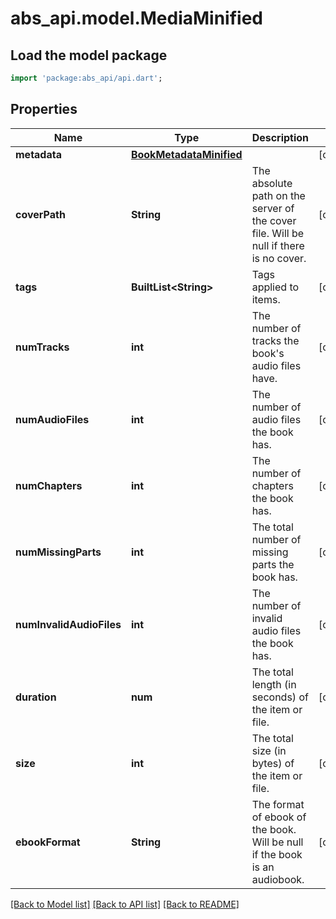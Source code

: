 # abs_api.model.MediaMinified

## Load the model package
```dart
import 'package:abs_api/api.dart';
```

## Properties
Name | Type | Description | Notes
------------ | ------------- | ------------- | -------------
**metadata** | [**BookMetadataMinified**](BookMetadataMinified.md) |  | [optional] 
**coverPath** | **String** | The absolute path on the server of the cover file. Will be null if there is no cover. | [optional] 
**tags** | **BuiltList&lt;String&gt;** | Tags applied to items. | [optional] 
**numTracks** | **int** | The number of tracks the book's audio files have. | [optional] 
**numAudioFiles** | **int** | The number of audio files the book has. | [optional] 
**numChapters** | **int** | The number of chapters the book has. | [optional] 
**numMissingParts** | **int** | The total number of missing parts the book has. | [optional] 
**numInvalidAudioFiles** | **int** | The number of invalid audio files the book has. | [optional] 
**duration** | **num** | The total length (in seconds) of the item or file. | [optional] 
**size** | **int** | The total size (in bytes) of the item or file. | [optional] 
**ebookFormat** | **String** | The format of ebook of the book. Will be null if the book is an audiobook. | [optional] 

[[Back to Model list]](../README.md#documentation-for-models) [[Back to API list]](../README.md#documentation-for-api-endpoints) [[Back to README]](../README.md)


